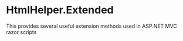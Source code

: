# HtmlHelper.Extended
This provides several useful extension methods used in ASP.NET MVC razor scripts
